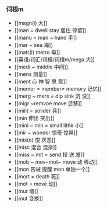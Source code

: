 ### 词根m

- [[magn(i) 大]]
- [[man = dwell  stay 居住 停留]]
- [[manu = man ~ hand 手]]
- [[mar ~ sea 海]]
- [[matr(i) metro 母]]
- [[英语/词汇/词根/词根m/mega 大]]
- [[medi  ~  middle 中间]]
- [[mens  测量]]
- [[ment  心 神 智 思 意]]
- [[memor = member= memory 记忆]]
- [[merg ~ mers = dip sink 沉 没]]
- [[migr ~remvoe move 迁移]]
- [[milit = solider 兵]]
- [[min 伸出 突出]]
- [[mini ~ min = small little 小]]
- [[mir ~ wonder 惊奇 惊异]]
- [[mis(o)  恨  厌恶]]
- [[misc 混合 混杂]]
- [[miss ~ mit = send 投 送 发]]
- [[mob ~ mov~mot~ move  动 移动]]
- [[mon 告诫 提醒 mon  单独一个]]
- [[mort = death 死]]
- [[mot = move  动]]
- [[mur 墙]]
- [[mut 变换]]